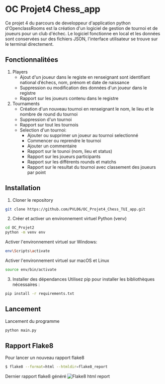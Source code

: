# OC Projet4 Chess_app

Ce projet 4 du parcours de developpeur d'application python d'OpenclassRooms est la création d'un logiciel de gestion de tournoi et de joueurs pour un club d'échec.
Le logiciel fonctionne en local et les données sont conservées sur des fichiers JSON, l'interface utilisateur se trouve sur le terminal directement.

## Fonctionnalitées
1. Players
    * Ajout d'un joueur dans le registe en renseignant sont identifiant national d’échecs, nom, prénom et date de naissance
    * Suppression ou modification des données d'un joueur dans le registre
    * Rapport sur les joueurs contenu dans le registre
2. Tournaments
    * Création d'un nouveau tournoi en renseignant le nom, le lieu et le nombre de round du tournoi
    * Suppression d'un tournoi
    * Rapport sur tout les tournois
    * Selection d'un tournoi:
        * Ajouter ou supprimer un joueur au tournoi selectionné
        * Commencer ou reprendre le tournoi
        * Ajouter un commentaire
        * Rapport sur le tounoi (nom, lieu et status)
        * Rapport sur les joueurs participants 
        * Rapport sur les différents rounds et matchs
        * Rapport sur le resultat du tournoi avec classement des joueurs par point

## Installation
1. Cloner le repository
```bash
git clone https://github.com/PVL06/OC_Projet4_Chess_TUI_app.git
```
2. Créer et activer un environnement virtuel Python (venv)

```bash
cd OC_Projet2
python -m venv env
```
Activer l'environnement virtuel sur Windows:
```bash
env\Scripts\activate
```
Activer l'environnement virtuel sur macOS et Linux
```bash
source env/bin/activate
```
3. Installer des dépendances
Utilisez pip pour installer les bibliothèques nécessaires :
```bash
pip install -r requirements.txt
```

## Lancement
Lancement du programme
```bash
python main.py
```

## Rapport Flake8
Pour lancer un nouveau rapport flake8
```bash
$ flake8 --format=html --htmldir=flake8_report
```
Dernier rapport flake8 généré
![Flake8 html report](/img/flake8_last_report)





